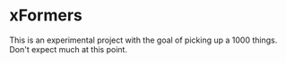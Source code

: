 # xFormers

This is an experimental project with the goal of picking up a 1000 things. Don't expect much at this point.


